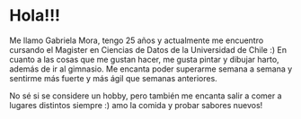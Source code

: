 # Hola!!!

Me llamo Gabriela Mora, tengo 25 años y actualmente me encuentro cursando el Magister en Ciencias de Datos de la Universidad de Chile :) 
En cuanto a las cosas que me gustan hacer, me gusta pintar y dibujar harto, además de ir al gimnasio. Me encanta poder superarme semana a semana y sentirme más fuerte y más ágil que semanas anteriores.

No sé si se considere un hobby, pero también me encanta salir a comer a lugares distintos siempre :) amo la comida y probar sabores nuevos!
